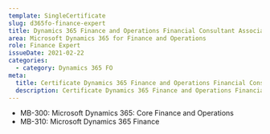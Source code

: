 ```yaml
---
template: SingleCertificate
slug: d365fo-finance-expert
title: Dynamics 365 Finance and Operations Financial Consultant Associate
area: Microsoft Dynamics 365 for Finance and Operations
role: Finance Expert
issueDate: 2021-02-22
categories:
  - category: Dynamics 365 FO
meta:
  title: Certificate Dynamics 365 Finance and Operations Financial Consultant Associate
  description: Certificate Dynamics 365 Finance and Operations Financial Consultant Associate
---
```

* MB-300: Microsoft Dynamics 365: Core Finance and Operations  
* MB-310: Microsoft Dynamics 365 Finance 